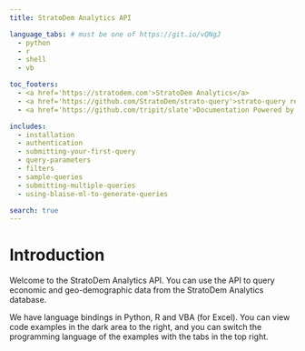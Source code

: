 ```yaml
---
title: StratoDem Analytics API

language_tabs: # must be one of https://git.io/vQNgJ
  - python
  - r
  - shell
  - vb

toc_footers:
  - <a href='https://stratodem.com'>StratoDem Analytics</a>
  - <a href='https://github.com/StratoDem/strato-query'>strato-query repository</a>
  - <a href='https://github.com/tripit/slate'>Documentation Powered by Slate</a>

includes:
  - installation
  - authentication
  - submitting-your-first-query
  - query-parameters
  - filters
  - sample-queries
  - submitting-multiple-queries
  - using-blaise-ml-to-generate-queries

search: true
---
```


<style>
.toc-wrapper .logo {
    max-width: 95%;
    margin-top: 14px;
    margin-left: 2.5%;
}
</style>

# Introduction

Welcome to the StratoDem Analytics API. You can use the API to query economic and geo-demographic data from the StratoDem Analytics database.

We have language bindings in Python, R and VBA (for Excel). You can view code examples in the dark area to the right, and you can switch the programming language of the examples with the tabs in the top right.
